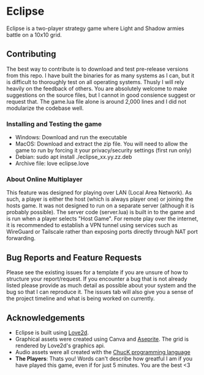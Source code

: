 # Eclipse
Eclipse is a two-player strategy game where Light and Shadow armies battle on a 10x10 grid. 

## Contributing

The best way to contribute is to download and test pre-release versions from this repo. I have built the binaries for as many systems as I can, but it is difficult to thoroughly test on all operating systems. Thusly I will rely heavily on the feedback of others. You are absolutely welcome to make suggestions on the source files, but I cannot in good consience suggest or request that. The game.lua file alone is around 2,000 lines and I did not modularize the codebase well.  

### Installing and Testing the game
- Windows: Download and run the executable
- MacOS: Download and extract the zip file. You will need to allow the game to run by forcing it your privacy/security settings (first run only)
- Debian: sudo apt install ./eclipse_xx.yy.zz.deb
- Archive file: love eclipse.love

### About Online Multiplayer
This feature was designed for playing over LAN (Local Area Network). As such, a player is either the host (which is always player one) or joining the hosts game. It was not designed to run on a separate server (although it is probably possible). The server code (server.lua) is built in to the game and is run when a player selects "Host Game". For remote play over the internet, it is recommended to establish a VPN tunnel using services such as WireGuard or Tailscale rather than exposing ports directly through NAT port forwarding.

## Bug Reports and Feature Requests
Please see the existing issues for a template if you are unsure of how to structure your report/request. If you encounter a bug that is not already listed please provide as much detail as possible about your system and the bug so that I can reproduce it. The issues tab will also give you a sense of the project timeline and what is being worked on currently.

## Acknowledgements 
- Eclipse is built using [Love2d](https://love2d.org/).
- Graphical assets were created using Canva and [Aseprite](https://www.aseprite.org/). The grid is rendered by Love2d's graphics api.
- Audio assets were all created with the [ChucK programming language](https://chuck.stanford.edu/)
- **The Players**: Thats you! Words can't describe how greatful I am if you have played this game, even if for just 5 minutes. You are the best <3
